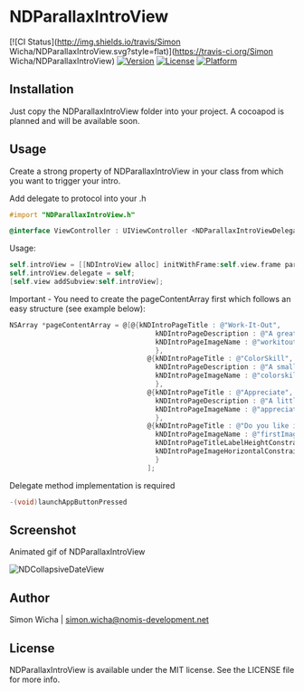 # NDParallaxIntroView

[![CI Status](http://img.shields.io/travis/Simon Wicha/NDParallaxIntroView.svg?style=flat)](https://travis-ci.org/Simon Wicha/NDParallaxIntroView)
[![Version](https://img.shields.io/cocoapods/v/NDParallaxIntroView.svg?style=flat)](http://cocoadocs.org/docsets/NDParallaxIntroView)
[![License](https://img.shields.io/cocoapods/l/NDParallaxIntroView.svg?style=flat)](http://cocoadocs.org/docsets/NDParallaxIntroView)
[![Platform](https://img.shields.io/cocoapods/p/NDParallaxIntroView.svg?style=flat)](http://cocoadocs.org/docsets/NDParallaxIntroView)

## Installation

Just copy the NDParallaxIntroView folder into your project. A cocoapod is planned and will be available soon.

## Usage

Create a strong property of NDParallaxIntroView in your class from which you want to trigger your intro.

Add delegate to protocol into your .h
``` objective-c
#import "NDParallaxIntroView.h"

@interface ViewController : UIViewController <NDParallaxIntroViewDelegate>
```
Usage:
``` objective-c
self.introView = [[NDIntroView alloc] initWithFrame:self.view.frame parallaxImage:[UIImage imageNamed:@"parallaxBgImage"] andData:pageContentArray];
self.introView.delegate = self;
[self.view addSubview:self.introView];
```
Important - You need to create the pageContentArray first which follows an easy structure (see example below):
``` objective-c
NSArray *pageContentArray = @[@{kNDIntroPageTitle : @"Work-It-Out",
                                    kNDIntroPageDescription : @"A great App to create your own personal workout and get instructed by your phone.",
                                    kNDIntroPageImageName : @"workitout"
                                    },
                                  @{kNDIntroPageTitle : @"ColorSkill",
                                    kNDIntroPageDescription : @"A small game while waiting for the bus. Easy, quick and addictive.",
                                    kNDIntroPageImageName : @"colorskill"
                                    },
                                  @{kNDIntroPageTitle : @"Appreciate",
                                    kNDIntroPageDescription : @"A little helper to make your life happier. Soon available on the AppStore",
                                    kNDIntroPageImageName : @"appreciate"
                                    },
                                  @{kNDIntroPageTitle : @"Do you like it?",
                                    kNDIntroPageImageName : @"firstImage",
                                    kNDIntroPageTitleLabelHeightConstraintValue : @0,
                                    kNDIntroPageImageHorizontalConstraintValue : @-40
                                    }
                                  ];
```
Delegate method implementation is required
``` objective-c
-(void)launchAppButtonPressed
```

## Screenshot

Animated gif of NDParallaxIntroView

![](https://github.com/s1m-0n/NDCollapsiveDatePicker/blob/master/demo1.gif "NDCollapsiveDateView")

## Author

Simon Wicha | simon.wicha@nomis-development.net

## License

NDParallaxIntroView is available under the MIT license. See the LICENSE file for more info.

